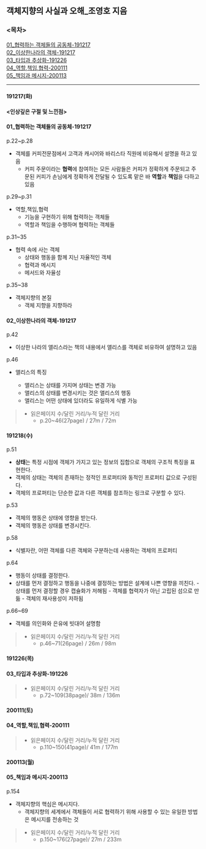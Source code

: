 ## 객체지향의 사실과 오해\_조영호 지음

### <목차>

[01\_협력하는 객체들의 공동체-191217](#01_협력하는-객체들의-공동체-191217)<br>
[02\_이상한나라의 객체-191217](#02_이상한나라의-객체-191217)<br>
[03\_타입과 추상화-191226](#03_타입과-추상화-191226)<br>
[04\_역할,책임,협력-200111](#04_역할,책임,협력-200111)<br>
[05\_책임과 메시지-200113](#05_책임과-메시지-200113)

---

#### 191217(화)

#### <인상깊은 구절 및 느낀점>

#### 01\_협력하는 객체들의 공동체-191217

p.22~p.28

- 객체를 커피전문점에서 고객과 캐시어와 바리스타 직원에 비유해서 설명을 하고 있음
  - 커피 주문이라는 **협력**에 참여하는 모든 사람들은 커피가 정확하게 주문되고 주문된 커피가 손님에게 정확하게 전달될 수 있도록 맡은 바 **역할**과 **책임**을 다하고 있음

p.29~p.31

- 역할,책임,협력
  - 기능을 구현하기 위해 협력하는 객체들
  - 역할과 책임을 수행하며 협력하는 객체들

p.31~35

- 협력 속에 사는 객체
  - 상태와 행동을 함께 지닌 자율적인 객체
  - 협력과 메시지
  - 메서드와 자율성

p.35~38

- 객체지향의 본질
  - 객체 지향을 지향하라

#### 02\_이상한나라의 객체-191217

p.42

- 이상한 나라의 앨리스라는 책의 내용에서 앨리스를 객체로 비유하여 설명하고 있음

p.46

- 앨리스의 특징

  - 앨리스는 상태를 가지며 상태는 변경 가능
  - 앨리스의 상태를 변경시키는 것은 앨리스의 행동
  - 앨리스는 어떤 상태에 있더라도 유일하게 식별 가능

> - 읽은페이지 수/달린 거리/누적 달린 거리<br>
>   - p.20~46(27page) / 27m / 72m

#### 191218(수)

p.51

- **상태**는 특정 시점에 객체가 가지고 있는 정보의 집합으로 객체의 구조적 특징을 표현한다.
- 객체의 상태는 객체의 존재하는 정적인 프로퍼티와 동적인 프로퍼티 값으로 구성된다.
- 객체의 프로퍼티는 단순한 값과 다른 객체를 참조하는 링크로 구분할 수 있다.

p.53

- 객체의 행동은 상태에 영향을 받는다.
- 객체의 행동은 상태를 변경시킨다.

p.58

- 식별자란, 어떤 객체를 다른 객체와 구분하는데 사용하는 객체의 프로퍼티

p.64

- 행동이 상태를 결정한다.
- 상태를 먼저 결정하고 행동을 나중에 결정하는 방법은 설계에 나쁜 영향을 끼친다. - 상태를 먼저 결정할 경우 캡슐화가 저해됨 - 객체를 협력자가 아닌 고립된 섬으로 만듦 - 객체의 재사용성이 저하됨

p.66~69

- 객체를 의인화와 은유에 빗대어 설명함

> - 읽은페이지 수/달린 거리/누적 달린 거리<br>
>   - p.46~71(26page) / 26m / 98m

#### 191226(목)

#### 03\_타입과 추상화-191226

> - 읽은페이지 수/달린 거리/누적 달린 거리<br>
>   - p.72~109(38page)/ 38m / 136m

#### 200111(토)

#### 04\_역할,책임,협력-200111

> - 읽은페이지 수/달린 거리/누적 달린 거리<br>
>   - p.110~150(41page)/ 41m / 177m

#### 200113(월)

#### 05\_책임과 메시지-200113

p.154

- 객체지향의 핵심은 메시지다.
  - 객체지향의 세계에서 객체들이 서로 협력하기 위해 사용할 수 있는 유일한 방법은 메시지를 전송하는 것

> - 읽은페이지 수/달린 거리/누적 달린 거리<br>
>   - p.150~176(27page)/ 27m / 233m
